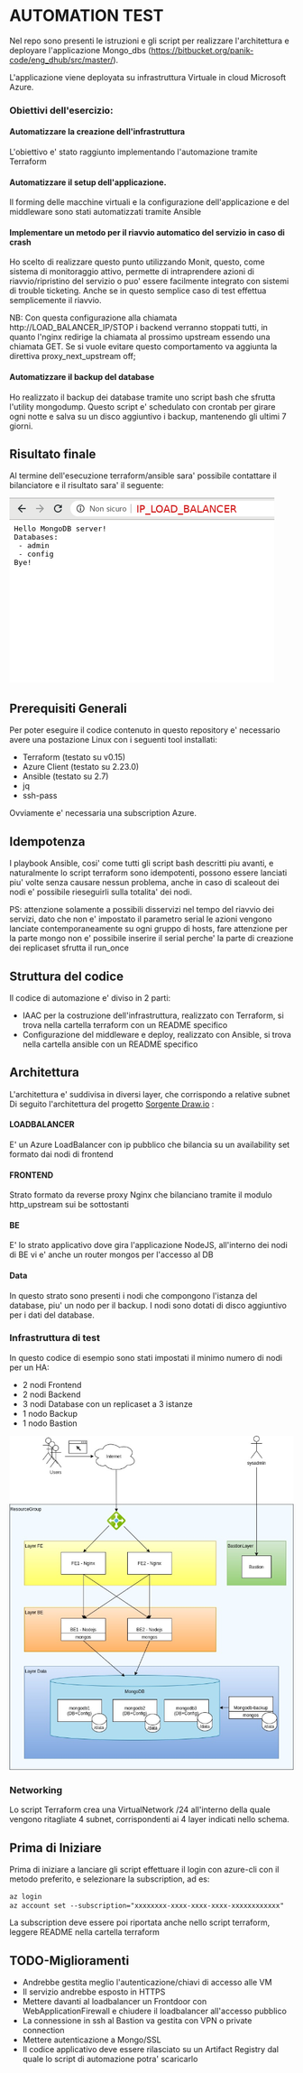 # AUTOMATION TEST

Nel repo sono presenti le istruzioni e gli script per realizzare l'architettura e deployare l'applicazione Mongo_dbs (https://bitbucket.org/panik-code/eng_dhub/src/master/).

L'applicazione viene deployata su infrastruttura Virtuale in cloud Microsoft Azure.

### Obiettivi dell'esercizio:

#### Automatizzare la creazione dell'infrastruttura
L'obiettivo e' stato raggiunto implementando l'automazione tramite Terraform

#### Automatizzare il setup dell'applicazione.
Il forming delle macchine virtuali e la configurazione dell'applicazione e del middleware sono stati automatizzati tramite Ansible

#### Implementare un metodo per il riavvio automatico del servizio in caso di crash
Ho scelto di realizzare questo punto utilizzando Monit, questo, come sistema di monitoraggio attivo, permette di intraprendere azioni di riavvio/ripristino del servizio o puo' essere facilmente integrato con sistemi di trouble ticketing. Anche se in questo semplice caso di test effettua semplicemente il riavvio.

NB: Con questa configurazione alla chiamata http://LOAD_BALANCER_IP/STOP i backend verranno stoppati tutti, in quanto l'nginx redirige la chiamata al prossimo upstream essendo una chiamata GET. Se si vuole evitare questo comportamento va aggiunta la direttiva proxy_next_upstream off;

#### Automatizzare il backup del database
Ho realizzato il backup dei database tramite uno script bash che sfrutta l'utility mongodump. Questo script e' schedulato con crontab per girare ogni notte e salva su un disco aggiuntivo i backup, mantenendo gli ultimi 7 giorni.

## Risultato finale
Al termine dell'esecuzione terraform/ansible sara' possibile contattare il bilanciatore e il risultato sara' il seguente:

![classic](/images/result.png)



## Prerequisiti Generali
Per poter eseguire il codice contenuto in questo repository e' necessario avere una postazione Linux con i seguenti tool installati:

- Terraform (testato su v0.15)
- Azure Client (testato su 2.23.0)
- Ansible (testato su 2.7)
- jq
- ssh-pass

Ovviamente e' necessaria una subscription Azure.

## Idempotenza

I playbook Ansible, cosi' come tutti gli script bash descritti piu avanti, e naturalmente lo script terraform sono idempotenti, possono essere lanciati piu' volte senza causare nessun problema, anche in caso di scaleout dei nodi e' possibile rieseguirli sulla totalita' dei nodi.

PS: attenzione solamente a possibili disservizi nel tempo del riavvio dei servizi, dato che non e' impostato il parametro serial le azioni vengono lanciate contemporaneamente su ogni gruppo di hosts, fare attenzione per la parte mongo non e' possibile inserire il serial perche' la parte di creazione dei replicaset sfrutta il run_once

## Struttura del codice
Il codice di automazione e' diviso in 2 parti:

- IAAC per la costruzione dell'infrastruttura, realizzato con Terraform, si trova nella cartella terraform con un README specifico
- Configurazione del middleware e deploy, realizzato con Ansible, si trova nella cartella ansible con un README specifico

## Architettura
L'architettura e' suddivisa in diversi layer, che corrispondo a relative subnet
Di seguito l'architettura del progetto [Sorgente Draw.io](/draw/architettura.drawio) :

#### LOADBALANCER
E' un Azure LoadBalancer con ip pubblico che bilancia su un availability set formato dai nodi di frontend

#### FRONTEND
Strato formato da reverse proxy Nginx che bilanciano tramite il modulo http_upstream sui be sottostanti

#### BE
E' lo strato applicativo dove gira l'applicazione NodeJS, all'interno dei nodi di BE vi e' anche un router mongos per l'accesso al DB

#### Data
In questo strato sono presenti i nodi che compongono l'istanza del database, piu' un nodo per il backup. I nodi sono dotati di disco aggiuntivo per i dati del database.

### Infrastruttura di test
In questo codice di esempio sono stati impostati il minimo numero di nodi per un HA:
- 2 nodi Frontend
- 2 nodi Backend
- 3 nodi Database con un replicaset a 3 istanze
- 1 nodo Backup
- 1 nodo Bastion

![classic](/images/architettura.jpg)

### Networking
Lo script Terraform crea una VirtualNetwork /24 all'interno della quale vengono ritagliate 4 subnet, corrispondenti ai 4 layer indicati nello schema.

## Prima di Iniziare
Prima di iniziare a lanciare gli script effettuare il login con azure-cli con il metodo preferito, e selezionare la subscription, ad es:

```
az login
az account set --subscription="xxxxxxxx-xxxx-xxxx-xxxx-xxxxxxxxxxxx"
```
La subscription deve essere poi riportata anche nello script terraform, leggere README nella cartella terraform

## TODO-Miglioramenti
- Andrebbe gestita meglio l'autenticazione/chiavi di accesso alle VM
- Il servizio andrebbe esposto in HTTPS
- Mettere davanti al loadbalancer un Frontdoor con WebApplicationFirewall e chiudere il loadbalancer all'accesso pubblico
- La connessione in ssh al Bastion va gestita con VPN o private connection
- Mettere autenticazione a Mongo/SSL
- Il codice applicativo deve essere rilasciato su un Artifact Registry dal quale lo script di automazione potra' scaricarlo


